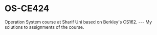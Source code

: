 # OS-CE424
Operation System course at Sharif Uni based on Berkley's CS162. --- My solutions to assignments of the course.
